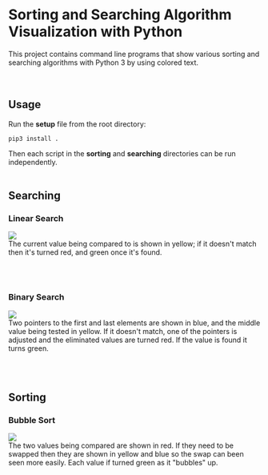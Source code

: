 # Sorting and Searching Algorithm Visualization with Python

This project contains command line programs that show various sorting and searching algorithms with Python 3 by using colored text.  
<br><br/>
## Usage
Run the **setup** file from the root directory:

    pip3 install .

Then each script in the **sorting** and **searching** directories can be run independently.
<br><br/>
## Searching
### Linear Search
![](https://zachvg.com/wp-content/uploads/2021/01/linear_search_visualizer.gif)  
The current value being compared to is shown in yellow; if it doesn't match then it's turned red, and green once it's found.

<br><br/>
### Binary Search
![](https://zachvg.com/wp-content/uploads/2021/02/binary_search_visualizer.gif)  
Two pointers to the first and last elements are shown in blue, and the middle value being tested in yellow. If it doesn't match, one of the pointers is adjusted and the eliminated values are turned red. If the value is found it turns green.

<br><br/>
## Sorting
### Bubble Sort
![](https://zachvg.com/wp-content/uploads/2021/01/bubble_sort_visualizer_gif.gif)  
The two values being compared are shown in red. If they need to be swapped then they are shown in yellow and blue so the swap can been seen more easily. Each value if turned green as it "bubbles" up.
